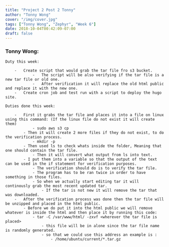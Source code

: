 ```yaml
---
title: "Project 2 Post 2 Tonny"
author: "Tonny Wong"
cover: "/img/cover.jpg"
tags: ["Tonny Wong", "Zephyr", "Week 6"]
date: 2018-10-04T00:42:09-07:00
draft: false
---
```

<h3> Tonny Wong: </h3>

	Duty this week:
	
		-	Create script that would grab the tar file fro s3 bucket.
				-	The script will be also verifying if the tar file is a new tar file or old one.
				-	After verification it will replace the old html public and replace it with the new one.
		- 	Create cron job and test run with a script to deploy the hugo  site. 

	Duties done this week:
		
		-	First it grabs the tar file and places it into a file on linux using this command: (If the linux file do not exist it will create them)
				- sudo aws s3 cp
			- Then it will create 2 more files if they do not exist, to do the verification process. 
				- mkdir -p
			- Then used ls to check whats inside the folder, Meaning that one should contain the tar file.
				- Then it will convert what output from ls into text.
			- I put them into a variable so that the output of the text can be used in the if statement for verification purposes.
				- The verification should do is to verify the tar file.
				- The program has to be ran twice in order to have something in those files.
				- So when we actually start editing tar it will continously grab the most recent updated tar.
					- If the tar is not new it will remove the tar that was downloaded.
		-	After the verification process was done then the tar file will be unzipped and placed in the html public.
			- Before we do put it into the html public we will remove whatever is inside the html and then place it by running this code:
				- tar -C /var/www/html/ -zxvf <wherever the tar file is placed> 
					- this file will be in alone since the tar file name is randomly generated.
					- so that we could use this address an example is :
						- /home/ubuntu/current/*.tar.gz


